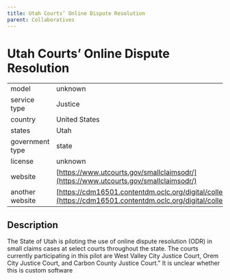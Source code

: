 ```yaml
---
title: Utah Courts’ Online Dispute Resolution
parent: Collaboratives
---
```


# Utah Courts’ Online Dispute Resolution

|                   |                                          |
|:------------------|:-----------------------------------------|
| model             | unknown
| service type      | Justice
| country           | United States
| states            | Utah
| government type   | state
| license           | unknown
| website           | [https://www.utcourts.gov/smallclaimsodr/](https://www.utcourts.gov/smallclaimsodr/)
| another website   | [https://cdm16501.contentdm.oclc.org/digital/collectiodr/id/63](https://cdm16501.contentdm.oclc.org/digital/collectiodr/id/63)


## Description
The State of Utah is piloting the use of online dispute resolution (ODR) in small claims cases at select courts throughout the state. The courts currently participating in this pilot are West Valley City Justice Court, Orem City Justice Court, and Carbon County Justice Court.” It is unclear whether this is custom software
